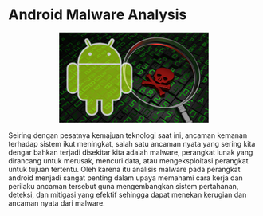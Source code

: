 # Android Malware Analysis

<p align="center">
  <img src="../assets/android_malware.jpg" width="300">
</p>

Seiring dengan pesatnya kemajuan teknologi saat ini, ancaman kemanan terhadap sistem ikut meningkat, salah satu ancaman nyata yang sering kita dengar bahkan terjadi disekitar kita adalah malware, perangkat lunak yang dirancang untuk merusak, mencuri data, atau mengeksploitasi perangkat untuk tujuan tertentu. Oleh karena itu analisis malware pada perangkat android menjadi sangat penting dalam upaya memahami cara kerja dan perilaku ancaman tersebut guna mengembangkan sistem pertahanan, deteksi, dan mitigasi yang efektif sehingga dapat menekan kerugian dan ancaman nyata dari malware.
